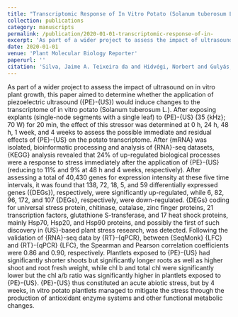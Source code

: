 ```yaml
---
title: "Transcriptomic Response of In Vitro Potato (Solanum tuberosum L.) to Piezoelectric Ultrasound"
collection: publications
category: manuscripts
permalink: /publication/2020-01-01-transcriptomic-response-of-in-
excerpt: 'As part of a wider project to assess the impact of ultrasound on in vitro plant growth, this paper aimed to determine whether the application of piezoelectric ultrasound ({PE}-{US}) would induce changes to the transcriptome of in vitro potato (Solanum tuberosum L.). After exposing explants (single-node segments with a single leaf) to {PE}-{US} (35 {kHz}; 70 W) for 20 min, the effect of this stressor was determined at 0 h, 24 h, 48 h, 1 week, and 4 weeks to assess the possible immediate and residual effects of {PE}-{US} on the potato transcriptome. After {mRNA} was isolated, bioinformatic processing and analysis of {RNA}-seq datasets, {KEGG} analysis revealed that 24\% of up-regulated biological processes were a response to stress immediately after the application of {PE}-{US} (reducing to 11\% and 9\% at 48 h and 4 weeks, respectively). After assessing a total of 40,430 genes for expression intensity at these five time intervals, it was found that 138, 72, 18, 5, and 59 differentially expressed genes ({DEGs}), respectively, were significantly up-regulated, while 6, 82, 96, 172, and 107 {DEGs}, respectively, were down-regulated. {DEGs} coding for universal stress protein, chitinase, catalase, zinc finger proteins, 21 transcription factors, glutathione S-transferase, and 17 heat shock proteins, mainly Hsp70, Hsp20, and Hsp90 proteins, and possibly the first of such discovery in {US}-based plant stress research, was detected. Following the validation of {RNA}-seq data by {RT}-{qPCR}, between {SeqMonk} {LFC} and {RT}-{qPCR} {LFC}, the Spearman and Pearson correlation coefficients were 0.86 and 0.90, respectively. Plantlets exposed to {PE}-{US} had significantly shorter shoots but significantly longer roots as well as higher shoot and root fresh weight, while chl b and total chl were significantly lower but the chl a/b ratio was significantly higher in plantlets exposed to {PE}-{US}. {PE}-{US} thus constituted an acute abiotic stress, but by 4 weeks, in vitro potato plantlets managed to mitigate the stress through the production of antioxidant enzyme systems and other functional metabolic changes.'
date: 2020-01-01
venue: 'Plant Molecular Biology Reporter'
paperurl: ''
citation: 'Silva, Jaime A. Teixeira da and Hidvégi, Norbert and Gulyás, Andrea and Tóth, Bianka and Dobránszki, Judit (2020). "Transcriptomic Response of In Vitro Potato (Solanum tuberosum L.) to Piezoelectric Ultrasound". <i>Plant Molecular Biology Reporter</i>.'
---
```


As part of a wider project to assess the impact of ultrasound on in vitro plant growth, this paper aimed to determine whether the application of piezoelectric ultrasound ({PE}-{US}) would induce changes to the transcriptome of in vitro potato (Solanum tuberosum L.). After exposing explants (single-node segments with a single leaf) to {PE}-{US} (35 {kHz}; 70 W) for 20 min, the effect of this stressor was determined at 0 h, 24 h, 48 h, 1 week, and 4 weeks to assess the possible immediate and residual effects of {PE}-{US} on the potato transcriptome. After {mRNA} was isolated, bioinformatic processing and analysis of {RNA}-seq datasets, {KEGG} analysis revealed that 24\% of up-regulated biological processes were a response to stress immediately after the application of {PE}-{US} (reducing to 11\% and 9\% at 48 h and 4 weeks, respectively). After assessing a total of 40,430 genes for expression intensity at these five time intervals, it was found that 138, 72, 18, 5, and 59 differentially expressed genes ({DEGs}), respectively, were significantly up-regulated, while 6, 82, 96, 172, and 107 {DEGs}, respectively, were down-regulated. {DEGs} coding for universal stress protein, chitinase, catalase, zinc finger proteins, 21 transcription factors, glutathione S-transferase, and 17 heat shock proteins, mainly Hsp70, Hsp20, and Hsp90 proteins, and possibly the first of such discovery in {US}-based plant stress research, was detected. Following the validation of {RNA}-seq data by {RT}-{qPCR}, between {SeqMonk} {LFC} and {RT}-{qPCR} {LFC}, the Spearman and Pearson correlation coefficients were 0.86 and 0.90, respectively. Plantlets exposed to {PE}-{US} had significantly shorter shoots but significantly longer roots as well as higher shoot and root fresh weight, while chl b and total chl were significantly lower but the chl a/b ratio was significantly higher in plantlets exposed to {PE}-{US}. {PE}-{US} thus constituted an acute abiotic stress, but by 4 weeks, in vitro potato plantlets managed to mitigate the stress through the production of antioxidant enzyme systems and other functional metabolic changes.
